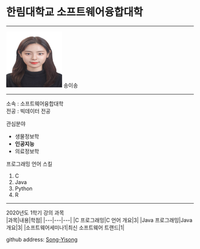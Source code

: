 # 한림대학교 소프트웨어융합대학
---
<img src=증명사진.jpg height=150 width=150>
송이송

---

소속 : 소프트웨어융합대학   
전공 : 빅데이터 전공

관심분야   
* 생물정보학
* **인공지능**
* 의료정보학

프로그래밍 언어 스킬   
1. C
2. Java
3. Python
4. R

-------------------

2020년도 1학기 강의 과목   
|과목|내용|학점|
|---|---|---|
|C 프로그래밍|C 언어 개요|3|
|Java 프로그래밍|Java 개요|3|
|소프트웨어세미나1|최신 소프트웨어 트랜드|1|

github address: [Song-Yisong][github]

[github]:http://github.com/Song-Yisong
